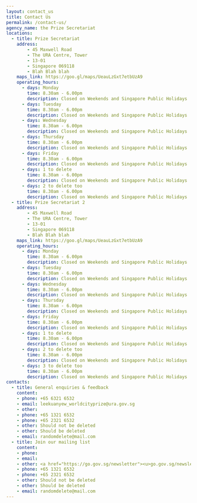 ```yaml
---
layout: contact_us
title: Contact Us
permalink: /contact-us/
agency_name: the Prize Secretariat
locations:
  - title: Prize Secretariat
    address:
        - 45 Maxwell Road
        - The URA Centre, Tower
        - 13-01
        - Singapore 069118
        - Blah Blah blah
    maps_link: https://goo.gl/maps/UeauLzGxt7etbUzA9
    operating_hours:
      - days: Monday
        time: 8.30am - 6.00pm
        description: Closed on Weekends and Singapore Public Holidays
      - days: Tuesday
        time: 8.30am - 6.00pm
        description: Closed on Weekends and Singapore Public Holidays
      - days: Wednesday
        time: 8.30am - 6.00pm
        description: Closed on Weekends and Singapore Public Holidays
      - days: Thursday
        time: 8.30am - 6.00pm
        description: Closed on Weekends and Singapore Public Holidays
      - days: Friday
        time: 8.30am - 6.00pm
        description: Closed on Weekends and Singapore Public Holidays
      - days: 1 to delete
        time: 8.30am - 6.00pm
        description: Closed on Weekends and Singapore Public Holidays
      - days: 2 to delete too
        time: 8.30am - 6.00pm
        description: Closed on Weekends and Singapore Public Holidays
  - title: Prize Secretariat 2
    address:
        - 45 Maxwell Road
        - The URA Centre, Tower
        - 13-01
        - Singapore 069118
        - Blah Blah blah
    maps_link: https://goo.gl/maps/UeauLzGxt7etbUzA9
    operating_hours:
      - days: Monday
        time: 8.30am - 6.00pm
        description: Closed on Weekends and Singapore Public Holidays
      - days: Tuesday
        time: 8.30am - 6.00pm
        description: Closed on Weekends and Singapore Public Holidays
      - days: Wednesday
        time: 8.30am - 6.00pm
        description: Closed on Weekends and Singapore Public Holidays
      - days: Thursday
        time: 8.30am - 6.00pm
        description: Closed on Weekends and Singapore Public Holidays
      - days: Friday
        time: 8.30am - 6.00pm
        description: Closed on Weekends and Singapore Public Holidays
      - days: 1 to delete
        time: 8.30am - 6.00pm
        description: Closed on Weekends and Singapore Public Holidays
      - days: 2 to delete too
        time: 8.30am - 6.00pm
        description: Closed on Weekends and Singapore Public Holidays
      - days: 3 to delete too
        time: 8.30am - 6.00pm
        description: Closed on Weekends and Singapore Public Holidays
contacts:
  - title: General enquiries & feedback
    content:
    - phone: +65 6321 6532 
    - email: leekuanyew_worldcityprize@ura.gov.sg
    - other: 
    - phone: +65 1321 6532 
    - phone: +65 2321 6532 
    - other: Should not be deleted
    - other: Should be deleted
    - email: randomdelete@mail.com
  - title: Join our mailing list 
    content:
    - phone: 
    - email: 
    - other: <a href="https://go.gov.sg/newsletter"><u>go.gov.sg/newsletter</u></a>
    - phone: +65 1321 6532 
    - phone: +65 2321 6532 
    - other: Should not be deleted
    - other: Should be deleted
    - email: randomdelete@mail.com
---
```

